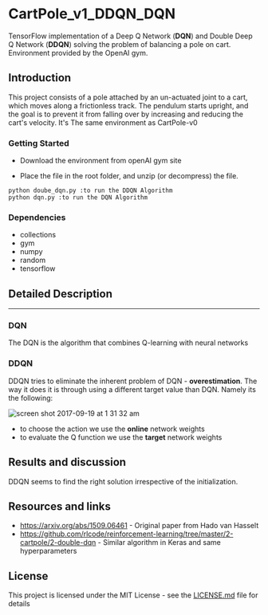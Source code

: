 # CartPole_v1_DDQN_DQN
TensorFlow implementation of a Deep Q Network (**DQN**) and Double Deep Q Network (**DDQN**) solving the problem of balancing a pole on cart.
Environment provided by the OpenAI gym.

## Introduction
This project consists of a pole attached by an un-actuated joint to a cart, which moves along a frictionless track. The pendulum starts upright, and the goal is to prevent it from falling over by increasing and reducing the cart's velocity.
It's The same environment as CartPole-v0 

### Getting Started

* Download the environment  from openAI gym site


* Place the file in the root folder, and unzip (or decompress) the file.

```
python doube_dqn.py :to run the DDQN Algorithm
python dqn.py :to run the DQN Algorithm
```

### Dependencies
*  collections
*  gym
*  numpy
*  random
*  tensorflow

## Detailed Description
---
### DQN
The DQN is the algorithm that combines Q-learning with neural networks
### DDQN
DDQN tries to eliminate the inherent problem of DQN - **overestimation**. The way it does it is through using a different 
target value than DQN. Namely its the following:

![screen shot 2017-09-19 at 1 31 32 am](https://user-images.githubusercontent.com/18519371/30569222-ee9b217c-9cd9-11e7-8bb1-77ddb85f2f39.png)


* to choose the action we use the **online** network weights
* to evaluate the Q function we use the **target** network weights


## Results and discussion
DDQN seems to find the right solution irrespective of the initialization. 


## Resources and links
* https://arxiv.org/abs/1509.06461 - Original paper from Hado van Hasselt
* https://github.com/rlcode/reinforcement-learning/tree/master/2-cartpole/2-double-dqn - Similar algorithm in Keras and same hyperparameters


## License
This project is licensed under the MIT License - see the [LICENSE.md](LICENSE.md) file for details
